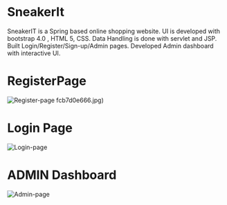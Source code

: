 # SneakerIt
SneakerIT is a Spring based online shopping website. UI is developed with bootstrap 4.0 , HTML 5, CSS. Data Handling is done with servlet and JSP. Built Login/Register/Sign-up/Admin pages. Developed Admin dashboard with interactive UI.

# RegisterPage
![Register-page](https://user-images.githubusercontent.com/56786845/224734889-1b10b558-a85d-49b3-a422-c093ff9ff1be.jpg)
fcb7d0e666.jpg)

# Login Page
![Login-page](https://user-images.githubusercontent.com/56786845/224734614-da631cfd-eef0-4148-ac0d-a2fcb7d0e666.jpg)


# ADMIN Dashboard
![Admin-page](https://user-images.githubusercontent.com/56786845/224733747-14d1fdb9-07c4-498a-9229-f1b2e37f8694.jpg)
